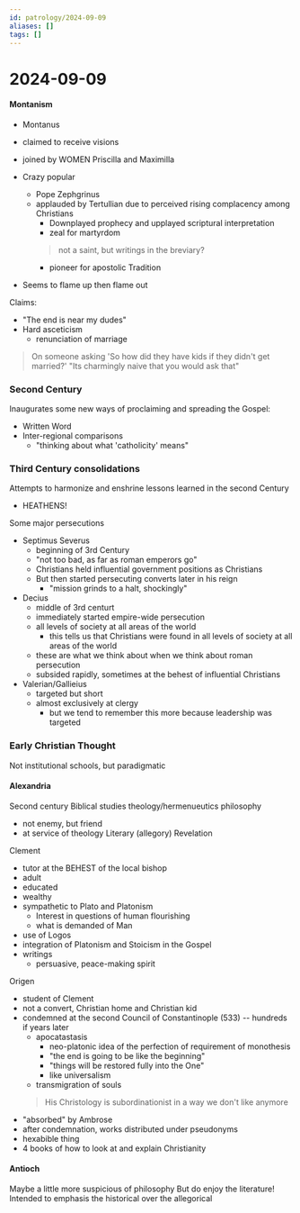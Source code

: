 ```yaml
---
id: patrology/2024-09-09
aliases: []
tags: []
---
```

# 2024-09-09

#### Montanism
- Montanus
- claimed to receive visions
- joined by WOMEN Priscilla and Maximilla
- Crazy popular
    - Pope Zephgrinus
    - applauded by Tertullian due to perceived rising complacency among
    Christians
        - Downplayed prophecy and upplayed scriptural interpretation
        - zeal for martyrdom 
        > not a saint, but writings in the breviary?
        - pioneer for apostolic Tradition 

- Seems to flame up then flame out

Claims: 
- "The end is near my dudes"
- Hard asceticism
    - renunciation of marriage

> On someone asking 'So how did they have kids if they didn't get married?'
> "Its charmingly naive that you would ask that"

### Second Century

Inaugurates some new ways of proclaiming and spreading the Gospel:
- Written Word
- Inter-regional comparisons 
    - "thinking about what 'catholicity' means"

### Third Century consolidations
Attempts to harmonize and enshrine lessons learned in the second Century
- HEATHENS!

Some major persecutions
- Septimus Severus
    - beginning of 3rd Century
    - "not too bad, as far as roman emperors go"
    - Christians held influential government positions as Christians
    - But then started persecuting converts later in his reign
        - "mission grinds to a halt, shockingly"
- Decius
    - middle of 3rd centurt
    - immediately started empire-wide persecution
    - all levels of society at all areas of the world
        - this tells us that Christians were found in all levels of society at
        all areas of the world
    - these are what we think about when we think about roman persecution
    - subsided rapidly, sometimes at the behest of influential Christians
- Valerian/Gallieius
    - targeted but short
    - almost exclusively at clergy
        - but we tend to remember this more because leadership was targeted 

### Early Christian Thought
Not institutional schools, but paradigmatic 

#### Alexandria
Second century
Biblical studies
theology/hermenueutics
philosophy
- not enemy, but friend
- at service of theology
Literary (allegory)
Revelation


Clement
- tutor at the BEHEST of the local bishop
- adult
- educated
- wealthy
- sympathetic to Plato and Platonism
    - Interest in questions of human flourishing
    - what is demanded of Man
- use of Logos 
- integration of Platonism and Stoicism in the Gospel
- writings
    - persuasive, peace-making spirit 

Origen
- student of Clement
- not a convert, Christian home and Christian kid
- condemned at the second Council of Constantinople (533) -- hundreds if years later
    - apocatastasis 
        - neo-platonic idea of the perfection of requirement of monothesis
        - "the end is going to be like the beginning"
        - "things will be restored fully into the One"
        - like universalism 
    - transmigration of souls
    > His Christology is subordinationist in a way we don't like anymore
- "absorbed" by Ambrose
- after condemnation, works distributed under pseudonyms 
- hexabible thing
- 4 books of how to look at and explain Christianity

#### Antioch
Maybe a little more suspicious of philosophy
But do enjoy the literature!
Intended to emphasis the historical over the allegorical




















